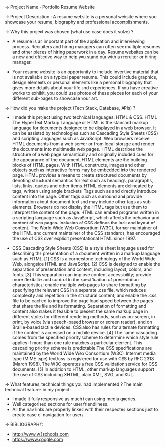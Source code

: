 ->	Project Name - Portfolio Resume Website

->	Project Description :
   A resume website is a personal website where you showcase your resume, biography and professional accomplishments.

->	Why this project was chosen (what use case does it solve) ?
- A resume is an important part of the application and interviewing process. Recruiters and hiring managers can     often see multiple resumes and other pieces of hiring paperwork in a day. Resume websites can be a new and effective way to help you stand out with a recruiter or hiring manager.

- Your resume website is an opportunity to include inventive material that is not available on a typical paper resume. This could include graphics, design elements or personal elements like a personal biography that gives more details about your life and experiences. If you have creative works to exhibit, you could use photos of these pieces for each of your different sub-pages to showcase your art.

->	How did you make the project (Tech Stack, Database, APIs) ?
- I made this project using two technical languages: HTML & CSS. HTML The HyperText Markup Language or HTML is the standard markup language for documents designed to be displayed in a web browser. It can be assisted by technologies such as Cascading Style Sheets (CSS) and scripting languages such as JavaScript. Web browsers receive HTML documents from a web server or from local storage and render the documents into multimedia web pages. HTML describes the structure of a web page semantically and originally included cues for the appearance of the document. HTML elements are the building blocks of HTML pages. With HTML constructs, images and other objects such as interactive forms may be embedded into the rendered page. HTML provides a means to create structured documents by denoting structural semantics for text such as headings, paragraphs, lists, links, quotes and other items. HTML elements are delineated by tags, written using angle brackets. Tags such as  and directly introduce content into the page. Other tags such as surround and provide information about document text and may include other tags as sub-elements. Browsers do not display the HTML tags but use them to interpret the content of the page. HTML can embed programs written in a scripting language such as JavaScript, which affects the behavior and content of web pages. Inclusion of CSS defines the look and layout of content. The World Wide Web Consortium (W3C), former maintainer of the HTML and current maintainer of the CSS standards, has encouraged the use of CSS over explicit presentational HTML since 1997.

- CSS Cascading Style Sheets (CSS) is a style sheet language used for describing the presentation of a document written in a markup language such as HTML. [1] CSS is a cornerstone technology of the World Wide Web, alongside HTML and JavaScript. [2] CSS is designed to enable the separation of presentation and content, including layout, colors, and fonts. [3] This separation can improve content accessibility; provide more flexibility and control in the specification of presentation characteristics; enable multiple web pages to share formatting by specifying the relevant CSS in a separate .css file, which reduces complexity and repetition in the structural content; and enable the .css file to be cached to improve the page load speed between the pages that share the file and its formatting. Separation of formatting and content also makes it feasible to present the same markup page in different styles for different rendering methods, such as on-screen, in print, by voice (via speech-based browser or screen reader), and on Braille-based tactile devices. CSS also has rules for alternate formatting if the content is accessed on a mobile device. [4] The name cascading comes from the specified priority scheme to determine which style rule applies if more than one rule matches a particular element. This cascading priority scheme is predictable.The CSS specifications are maintained by the World Wide Web Consortium (W3C). Internet media type (MIME type) text/css is registered for use with CSS by RFC 2318 (March 1998). The W3C operates a free CSS validation service for CSS documents. [5] In addition to HTML, other markup languages support the use of CSS including XHTML, plain XML, SVG, and XUL.

->	What features, technical things you had implemented ?
  The main technical features in my project:
- I made it fully responsive as much i can using media queries.
- Well categorized sections for user friendliness.
- All the nav links are properly linked with their respected sections just to create ease of navigation for users.

->	BIBLIOGRAPHY:
- http://www.w3schools.com
- https://www.google.com
